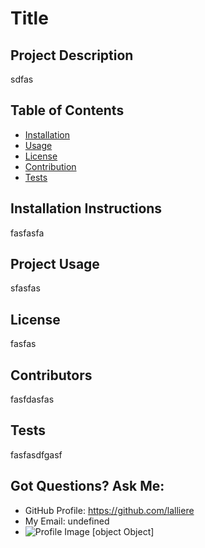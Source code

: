     
# Title

## Project Description
sdfas

## Table of Contents
* [Installation](#Installation)
* [Usage](#Usage)
* [License](#License)
* [Contribution](#Contribution)
* [Tests](#Tests)

## Installation Instructions
fasfasfa

## Project Usage
sfasfas

## License
fasfas

## Contributors
fasfdasfas

## Tests
fasfasdfgasf

## Got Questions? Ask Me:
* GitHub Profile: https://github.com/lalliere
* My Email: undefined
* ![Profile Image](undefined)
[object Object]
